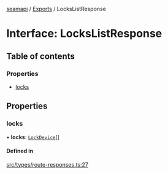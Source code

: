 [seamapi](../README.md) / [Exports](../modules.md) / LocksListResponse

# Interface: LocksListResponse

## Table of contents

### Properties

- [locks](LocksListResponse.md#locks)

## Properties

### locks

• **locks**: [`LockDevice`](../modules.md#lockdevice)[]

#### Defined in

[src/types/route-responses.ts:27](https://github.com/hello-seam/seamapi-javascript/blob/main/src/types/route-responses.ts#L27)
